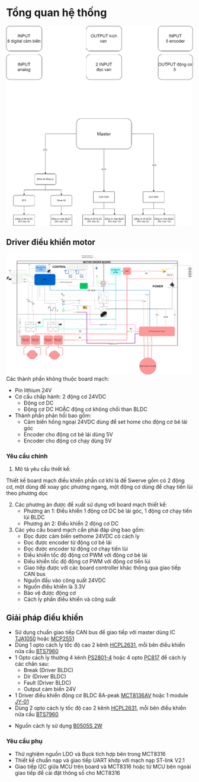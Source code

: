 # Tổng quan hệ thống
![Alt text](Image/RoboconGenericDiagram.png)

## Driver điều khiển motor
![MotorDriverBoard](Image/MotorDriverBoard.png)
Các thành phần không thuộc board mạch:
- Pin lithium 24V
- Cơ cấu chấp hành: 2 động cơ 24VDC
    - Động cơ DC
    - Động cơ DC HOẶC động cơ không chổi than BLDC
- Thành phần phản hồi bao gồm:
    * Cảm biến hồng ngoại 24VDC dùng để set home cho động cơ bẻ lái góc
    * Encoder cho động cơ bẻ lái dùng 5V
    * Encoder cho động cơ chạy dùng 5V
### Yêu cầu chính
1. Mô tả yêu cầu thiết kế: 

Thiết kế board mạch điều khiển phần cơ khí là đế Swerve gồm có 2 động cơ, một dùng để xoay góc phương ngang, một động cơ dùng để chạy tiến lùi theo phương dọc

2. Các phương án được đề xuất sử dụng với board mạch thiết kế:
    * Phương án 1: Điều khiển 1 động cơ DC bẻ lái góc, 1 động cơ chạy tiến lùi BLDC
    * Phương án 2: Điều khiển 2 động cơ DC 
3. Các yêu cầu board mạch cần phải đáp ứng bao gồm:
    * Đọc được cảm biến sethome 24VDC có cách ly
    * Đọc được encoder từ động cơ bẻ lái
    * Đọc được encoder từ động cơ chạy tiến lùi
    * Điều khiển tốc độ động cơ PWM với động cơ bẻ lái
    * Điều khiển tốc độ động cơ PWM với động cơ tiến lùi
    * Giao tiếp được với các board controller khác thông qua giao tiếp CAN bus
    * Nguồn đầu vào công suất 24VDC
    * Nguồn điều khiển là 3.3V
    * Bảo vệ được động cơ
    * Cách ly phần điều khiển và công suất
    
## Giải pháp điều khiển
- Sử dụng chuẩn giao tiếp CAN bus để giao tiếp với master dùng IC [TJA1050](https://www.nxp.com/docs/en/data-sheet/TJA1050.pdf) hoặc [MCP2551](https://www.thegioiic.com/mcp2551-i-sn-ic-can-transceiver-8-soic)
- Dùng 1 opto cách ly tốc độ cao 2 kênh [HCPL2631](https://icdayroi.com/hcpl2631), mỗi bên điều khiển nửa cầu [BTS7960](https://www.thegioiic.com/bts7960-module-dieu-khien-dong-co-dc-43a)
- 1 Opto cách ly thường 4 kênh [PS2801-4](https://www.thegioiic.com/ps2801-4-optoisolator-transistor-output-2500vrms-4-channel-16-soic) hoặc 4 opto [PC817](https://www.thegioiic.com/pc817x2nip0f-optoisolator-transistor-output-5000vrms-1-channel-4-smd) để cách ly các chân sau:
    - Break (Driver BLDC)
    - Dir (Driver BLDC)
    - Fault (Driver BLDC)
    - Output cảm biến 24V
- 1 Driver điều khiển động cơ BLDC 8A-peak [MCT8136AV](https://www.ti.com/lit/ds/symlink/mct8316a.pdf) hoặc 1 module [JY-01](https://www.thegioiic.com/mach-dieu-khien-dong-co-brushless-with-hall-6-50v-380w)
- Dùng 2 opto cách ly tốc độ cao 2 kênh [HCPL2631](https://icdayroi.com/hcpl2631), mỗi bên điều khiển nửa cầu [BTS7960](https://www.thegioiic.com/bts7960-module-dieu-khien-dong-co-dc-43a)
* Nguồn cách ly sử dụng [B0505S 2W](https://www.thegioiic.com/b0505s-2wr2-chuyen-doi-dc-dc-vao-5v-ra-5v-2w) 

### Yêu cầu phụ
* Thử nghiệm nguồn LDO và Buck tích hợp bên trong MCT8316
* Thiết kế chuẩn nạp và giao tiếp UART khớp với mạch nạp ST-link V2.1
* Giao tiếp I2C giữa MCU trên board và MCT8316 hoặc từ MCU bên ngoài giao tiếp để cài đặt thông số cho MCT8316
